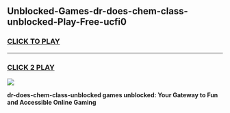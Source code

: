 
## Unblocked-Games-dr-does-chem-class-unblocked-Play-Free-ucfi0
<h3>
<a href="https://premium76.site?title=dr-does-chem-class-unblocked&ref=18A1">CLICK TO PLAY</a></h3>
<hr>

<h3>
<a href="https://premium76.site?title=dr-does-chem-class-unblocked&ref=18A1">CLICK 2 PLAY</a>
  
</h3>

<a href="https://premium76.site?title=dr-does-chem-class-unblocked&ref=18A1"><img src="https://clearcache.store/games.png"></a>


**dr-does-chem-class-unblocked games unblocked: Your Gateway to Fun and Accessible Online Gaming**
